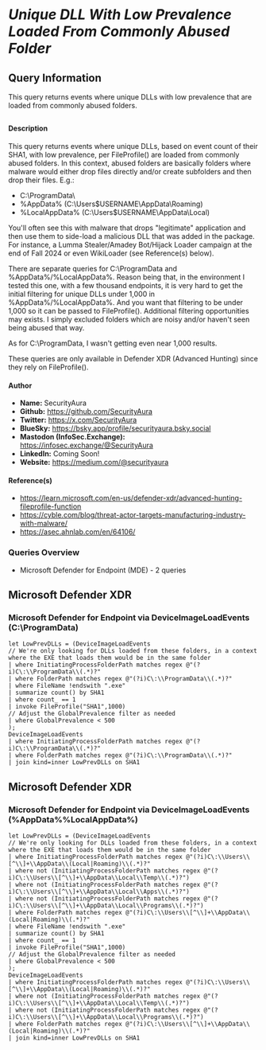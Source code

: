 # *Unique DLL With Low Prevalence Loaded From Commonly Abused Folder*

## Query Information

This query returns events where unique DLLs with low prevalence that are loaded from commonly abused folders.

##

#### Description

This query returns events where unique DLLs, based on event count of their SHA1, with low prevalence, per FileProfile() are loaded from commonly abused folders. In this context, abused folders are basically folders where malware would either drop files directly and/or create subfolders and then drop their files. E.g.:

- C:\ProgramData\
- %AppData% (C:\Users\$USERNAME\AppData\Roaming\)
- %LocalAppData% (C:\Users\$USERNAME\AppData\Local\)

You'll often see this with malware that drops "legitimate" application and then use them to side-load a malicious DLL that was added in the package. For instance, a Lumma Stealer/Amadey Bot/Hijack Loader campaign at the end of Fall 2024 or even WikiLoader (see Reference(s) below).

There are separate queries for C:\ProgramData and %AppData%/%LocalAppData%. Reason being that, in the environment I tested this one, with a few thousand endpoints, it is very hard to get the initial filtering for unique DLLs under 1,000 in %AppData%/%LocalAppData%. And you want that filtering to be under 1,000 so it can be passed to FileProfile(). Additional filtering opportunities may exists. I simply excluded folders which are noisy and/or haven't seen being abused that way.

As for C:\ProgramData, I wasn't getting even near 1,000 results.

These queries are only available in Defender XDR (Advanced Hunting) since they rely on FileProfile().

#### Author <Optional>
- **Name:** SecurityAura
- **Github:** https://github.com/SecurityAura
- **Twitter:** https://x.com/SecurityAura
- **BlueSky:** https://bsky.app/profile/securityaura.bsky.social
- **Mastodon (InfoSec.Exchange):** https://infosec.exchange/@SecurityAura
- **LinkedIn:** Coming Soon!
- **Website:** https://medium.com/@securityaura

#### Reference(s)

- https://learn.microsoft.com/en-us/defender-xdr/advanced-hunting-fileprofile-function
- https://cyble.com/blog/threat-actor-targets-manufacturing-industry-with-malware/
- https://asec.ahnlab.com/en/64106/

### Queries Overview ###

- Microsoft Defender for Endpoint (MDE) - 2 queries

## Microsoft Defender XDR ##
### Microsoft Defender for Endpoint via DeviceImageLoadEvents (C:\ProgramData) ###
```KQL
let LowPrevDLLs = (DeviceImageLoadEvents
// We're only looking for DLLs loaded from these folders, in a context where the EXE that loads them would be in the same folder
| where InitiatingProcessFolderPath matches regex @"(?i)C\:\\ProgramData\\(.*)?"
| where FolderPath matches regex @"(?i)C\:\\ProgramData\\(.*)?"
| where FileName !endswith ".exe"
| summarize count() by SHA1
| where count_ == 1
| invoke FileProfile("SHA1",1000)
// Adjust the GlobalPrevalence filter as needed
| where GlobalPrevalence < 500
);
DeviceImageLoadEvents
| where InitiatingProcessFolderPath matches regex @"(?i)C\:\\ProgramData\\(.*)?"
| where FolderPath matches regex @"(?i)C\:\\ProgramData\\(.*)?"
| join kind=inner LowPrevDLLs on SHA1
```
## Microsoft Defender XDR ##
### Microsoft Defender for Endpoint via DeviceImageLoadEvents (%AppData%\%LocalAppData%) ###
```KQL
let LowPrevDLLs = (DeviceImageLoadEvents
// We're only looking for DLLs loaded from these folders, in a context where the EXE that loads them would be in the same folder
| where InitiatingProcessFolderPath matches regex @"(?i)C\:\\Users\\[^\\]+\\AppData\\(Local|Roaming)\\(.*)?"
| where not (InitiatingProcessFolderPath matches regex @"(?i)C\:\\Users\\[^\\]+\\AppData\\Local\\Temp\\(.*)?")
| where not (InitiatingProcessFolderPath matches regex @"(?i)C\:\\Users\\[^\\]+\\AppData\\Local\\Apps\\(.*)?")
| where not (InitiatingProcessFolderPath matches regex @"(?i)C\:\\Users\\[^\\]+\\AppData\\Local\\Programs\\(.*)?")
| where FolderPath matches regex @"(?i)C\:\\Users\\[^\\]+\\AppData\\(Local|Roaming)\\(.*)?"
| where FileName !endswith ".exe"
| summarize count() by SHA1
| where count_ == 1
| invoke FileProfile("SHA1",1000)
// Adjust the GlobalPrevalence filter as needed
| where GlobalPrevalence < 500
);
DeviceImageLoadEvents
| where InitiatingProcessFolderPath matches regex @"(?i)C\:\\Users\\[^\\]+\\AppData\\(Local|Roaming)\\(.*)?"
| where not (InitiatingProcessFolderPath matches regex @"(?i)C\:\\Users\\[^\\]+\\AppData\\Local\\Temp\\(.*)?")
| where not (InitiatingProcessFolderPath matches regex @"(?i)C\:\\Users\\[^\\]+\\AppData\\Local\\Programs\\(.*)?")
| where FolderPath matches regex @"(?i)C\:\\Users\\[^\\]+\\AppData\\(Local|Roaming)\\(.*)?"
| join kind=inner LowPrevDLLs on SHA1
```
